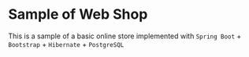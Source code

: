 # Sample of Web Shop

This is a sample of a basic online store implemented with `Spring Boot` + `Bootstrap` + `Hibernate` + `PostgreSQL`

